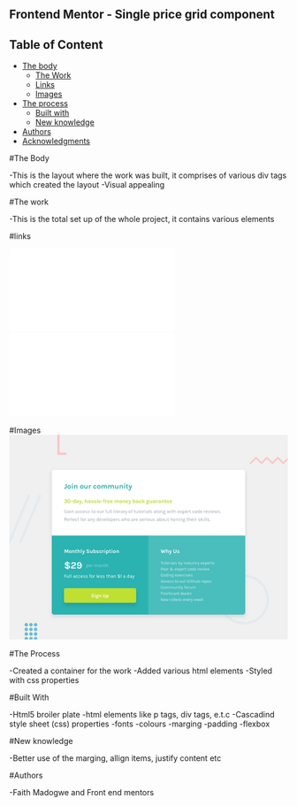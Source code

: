 ## Frontend Mentor - Single price grid component

## Table of Content

- [The body](#body)
  - [The Work](#the-work)
  - [Links](#links)
  - [Images](#images)
- [The process](#the-process)
  - [Built with](#built-with)
  - [New knowledge](#new-knowledge)
- [Authors](#authors)
- [Acknowledgments](#acknowledgments)


#The Body

-This is the layout where the work was built, it comprises of various div tags which created the layout
-Visual appealing

#The work

-This is the total set up of the whole project, it contains various elements

#links

 ![html file](./index.html)
 ![css file](./style.css)

 #Images
 ![work recreated](design/desktop-preview.jpg)



#The Process

-Created a container for the work
-Added various html elements
-Styled with css properties

#Built With

-Html5 broiler plate
-html elements like p tags, div tags, e.t.c 
-Cascadind style sheet (css) properties
-fonts
-colours
-marging
-padding
-flexbox

#New knowledge

-Better use of the marging, allign items, justify content etc

#Authors

-Faith Madogwe and Front end mentors